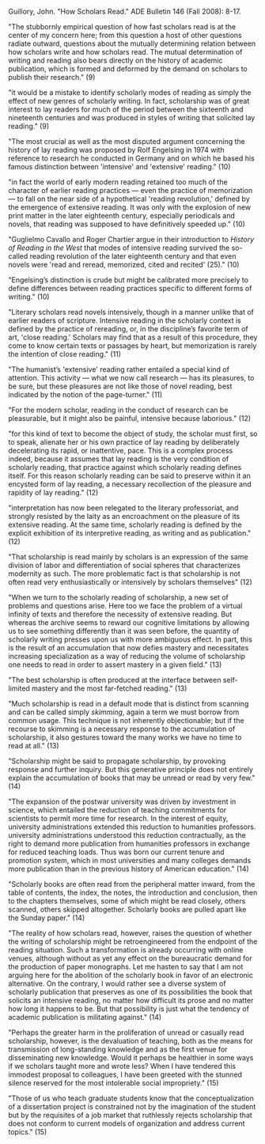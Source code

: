 Guillory, John. "How Scholars Read." ADE Bulletin 146 (Fall 2008): 8-17.


"The stubbornly empirical question of how fast scholars read is at the center of my concern here; from this question a host of other questions radiate outward, questions about the mutually determining relation between how scholars write and how scholars read. The mutual determination of writing and reading also bears directly on the history of academic publication, which is formed and deformed by the demand on scholars to publish their research." (9)

"it would be a mistake to identify scholarly modes of reading as simply the effect of new genres of scholarly writing. In fact, scholarship was of great interest to lay readers for much of the period between the sixteenth and nineteenth centuries and was produced in styles of writing that solicited lay reading." (9)

"The most crucial as well as the most disputed argument concerning the history of lay reading was proposed by Rolf Engelsing in 1974 with reference to research he conducted in Germany and on which he based his famous distinction between 'intensive' and 'extensive' reading." (10)

"in fact the world of early modern reading retained too much of the character of earlier reading practices — even the practice of memorization — to fall on the near side of a hypothetical 'reading revolution,' defined by the emergence of extensive reading. It was only with the explosion of new print matter in the later eighteenth century, especially periodicals and novels, that reading was supposed to have definitively speeded up." (10)

"Guglielmo Cavallo and Roger Chartier argue in their introduction to *History of Reading in the West* that modes of intensive reading survived the so-called reading revolution of the later eighteenth century and that even novels were 'read and reread, memorized, cited and recited' (25)." (10)

"Engelsing’s distinction is crude but might be calibrated more precisely to define differences between reading practices specific to different forms of writing." (10)

"Literary scholars read novels intensively, though in a manner unlike that of earlier readers of scripture. Intensive reading in the scholarly context is defined by the practice of rereading, or, in the discipline’s favorite term of art, 'close reading.' Scholars may find that as a result of this procedure, they come to know certain texts or passages by heart, but memorization is rarely the intention of close reading." (11)

"The humanist’s 'extensive' reading rather entailed a special kind of attention. This activity — what we now call research — has its pleasures, to be sure, but these pleasures are not like those of novel reading, best indicated by the notion of the page-turner." (11)

"For the modern scholar, reading in the conduct of research can be pleasurable, but it might also be painful, intensive because laborious." (12)

"for this kind of text to become the object of study, the scholar must first, so to speak, alienate her or his own practice of lay reading by deliberately decelerating its rapid, or inattentive, pace. This is a complex process indeed, because it assumes that lay reading is the very condition of scholarly reading, that practice against which scholarly reading defines itself. For this reason scholarly reading can be said to preserve within it an encysted form of lay reading, a necessary recollection of the pleasure and rapidity of lay reading." (12)

"interpretation has now been relegated to the literary professoriat, and strongly resisted by the laity as an encroachment on the pleasure of its extensive reading. At the same time, scholarly reading is defined by the explicit exhibition of its interpretive reading, as writing and as publication." (12)

"That scholarship is read mainly by scholars is an expression of the same division of labor and differentiation of social spheres that characterizes modernity as such. The more problematic fact is that scholarship is not often read very enthusiastically or intensively by scholars themselves" (12)

"When we turn to the scholarly reading of scholarship, a new set of problems and questions arise. Here too we face the problem of a virtual infinity of texts and therefore the necessity of extensive reading. But whereas the archive seems to reward our cognitive limitations by allowing us to see something differently than it was seen before, the quantity of scholarly writing presses upon us with more ambiguous effect. In part, this is the result of an accumulation that now defies mastery and necessitates increasing specialization as a way of reducing the volume of scholarship one needs to read in order to assert mastery in a given field." (13)

"The best scholarship is often produced at the interface between self-limited mastery and the most far-fetched reading." (13)

"Much scholarship is read in a default mode that is distinct from scanning and can be called simply *skimming*, again a term we must borrow from common usage. This technique is not inherently objectionable; but if the recourse to skimming is a necessary response to the accumulation of scholarship, it also gestures toward the many works we have no time to read at all." (13)

"Scholarship might be said to propagate scholarship, by provoking response and further inquiry. But this generative principle does not entirely explain the accumulation of books that may be unread or read by very few." (14)

"The expansion of the postwar university was driven by investment in science, which entailed the reduction of teaching commitments for scientists to permit more time for research. In the interest of equity, university administrations extended this reduction to humanities professors. university administrations understood this reduction contractually, as the right to demand more publication from humanities professors in exchange for reduced teaching loads. Thus was born our current tenure and promotion system, which in most universities and many colleges demands more publication than in the previous history of American education." (14)

"Scholarly books are often read from the peripheral matter inward, from the table of contents, the index, the notes, the introduction and conclusion, then to the chapters themselves, some of which might be read closely, others scanned, others skipped altogether. Scholarly books are pulled apart like the Sunday paper." (14)

"The reality of how scholars read, however, raises the question of whether the writing of scholarship might be retroengineered from the endpoint of the reading situation. Such a transformation is already occurring with online venues, although without as yet any effect on the bureaucratic demand for the production of paper monographs. Let me hasten to say that I am not arguing here for the abolition of the scholarly book in favor of an electronic alternative. On the contrary, I would rather see a diverse system of scholarly publication that preserves as one of its possibilities the book that solicits an intensive reading, no matter how difficult its prose and no matter how long it happens to be. But that possibility is just what the tendency of academic publication is militating against." (14)

"Perhaps the greater harm in the proliferation of unread or casually read scholarship, however, is the devaluation of teaching, both as the means for transmission of long-standing knowledge and as the first venue for disseminating new knowledge. Would it perhaps be healthier in some ways if we scholars taught more and wrote less? When I have tendered this immodest proposal to colleagues, I have been greeted with the stunned silence reserved for the most intolerable social impropriety." (15)

"Those of us who teach graduate students know that the conceptualization of a dissertation project is constrained not by the imagination of the student but by the requisites of a job market that ruthlessly rejects scholarship that does not conform to current models of organization and address current topics." (15)
